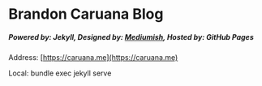 # Brandon Caruana Blog
##### Powered by: Jekyll, Designed by: [Mediumish](https://github.com/wowthemesnet/mediumish-theme-jekyll/archive/master.zip), Hosted by: GitHub Pages

Address: [https://caruana.me](https://caruana.me)

Local: bundle exec jekyll serve